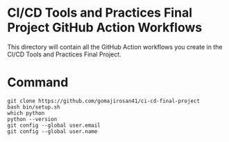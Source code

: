 # CI/CD Tools and Practices Final Project GitHub Action Workflows

This directory will contain all the GitHub Action workflows you create in the CI/CD Tools and Practices Final Project.

# Command
```
git clone https://github.com/gomajirosan41/ci-cd-final-project
bash bin/setup.sh
which python
python --version
git config --global user.email
git config --global user.name
```